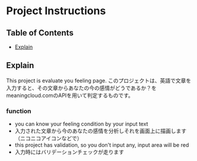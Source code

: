 # Project Instructions

## Table of Contents

* [Explain](#Explain)

## Explain

This project is evaluate you feeling page.
このプロジェクトは、英語で文章を入力すると、その文章からあなたの今の感情がどうであるか？をmeaningcloud.comのAPIを用いて判定するものです。

### function
- you can know your feeling condition by your input text
- 入力された文章から今のあなたの感情を分析しそれを画面上に描画します（ニコニコアイコンなどで）
- this project has validation, so you don't input any, input area will be red
- 入力時にはバリデーションチェックが走ります